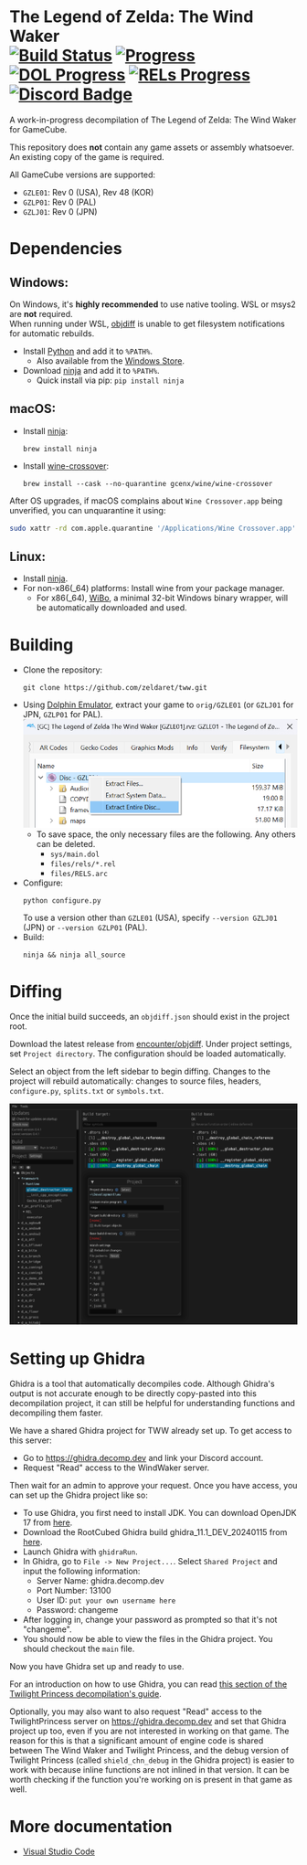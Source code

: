 The Legend of Zelda: The Wind Waker  
[![Build Status]][actions] [![Progress]][progress site] [![DOL Progress]][progress site] [![RELs Progress]][progress site] [![Discord Badge]][discord]
=============

[Build Status]: https://github.com/zeldaret/tww/actions/workflows/build.yml/badge.svg
[actions]: https://github.com/zeldaret/tww/actions/workflows/build.yml
[Progress]: https://decomp.dev/zeldaret/tww.svg?mode=shield&measure=code&label=Code&category=all
[DOL Progress]: https://decomp.dev/zeldaret/tww.svg?mode=shield&measure=code&label=DOL&category=dol
[RELs Progress]: https://decomp.dev/zeldaret/tww.svg?mode=shield&measure=code&label=RELs&category=modules
[progress site]: https://zeldaret.github.io/tww/
[Discord Badge]: https://img.shields.io/discord/688807550715560050?color=%237289DA&logo=discord&logoColor=%23FFFFFF
[discord]: https://discord.com/invite/DqwyCBYKqf/

A work-in-progress decompilation of The Legend of Zelda: The Wind Waker for GameCube.

This repository does **not** contain any game assets or assembly whatsoever. An existing copy of the game is required.

All GameCube versions are supported:

- `GZLE01`: Rev 0 (USA), Rev 48 (KOR)
- `GZLP01`: Rev 0 (PAL)
- `GZLJ01`: Rev 0 (JPN)

Dependencies
============

Windows:
--------

On Windows, it's **highly recommended** to use native tooling. WSL or msys2 are **not** required.  
When running under WSL, [objdiff](#diffing) is unable to get filesystem notifications for automatic rebuilds.

- Install [Python](https://www.python.org/downloads/) and add it to `%PATH%`.
  - Also available from the [Windows Store](https://apps.microsoft.com/store/detail/python-311/9NRWMJP3717K).
- Download [ninja](https://github.com/ninja-build/ninja/releases) and add it to `%PATH%`.
  - Quick install via pip: `pip install ninja`

macOS:
------
- Install [ninja](https://github.com/ninja-build/ninja/wiki/Pre-built-Ninja-packages):
  ```
  brew install ninja
  ```
- Install [wine-crossover](https://github.com/Gcenx/homebrew-wine):
  ```
  brew install --cask --no-quarantine gcenx/wine/wine-crossover
  ```

After OS upgrades, if macOS complains about `Wine Crossover.app` being unverified, you can unquarantine it using:
```sh
sudo xattr -rd com.apple.quarantine '/Applications/Wine Crossover.app'
```

Linux:
------
- Install [ninja](https://github.com/ninja-build/ninja/wiki/Pre-built-Ninja-packages).
- For non-x86(_64) platforms: Install wine from your package manager.
  - For x86(_64), [WiBo](https://github.com/decompals/WiBo), a minimal 32-bit Windows binary wrapper, will be automatically downloaded and used.

Building
========

- Clone the repository:
  ```
  git clone https://github.com/zeldaret/tww.git
  ```
- Using [Dolphin Emulator](https://dolphin-emu.org/), extract your game to `orig/GZLE01` (or `GZLJ01` for JPN, `GZLP01` for PAL).  
![](assets/dolphin-extract.png)
  - To save space, the only necessary files are the following. Any others can be deleted.
    - `sys/main.dol`
    - `files/rels/*.rel`
    - `files/RELS.arc`
- Configure:
  ```
  python configure.py
  ```
  To use a version other than `GZLE01` (USA), specify `--version GZLJ01` (JPN) or `--version GZLP01` (PAL).
- Build:
  ```
  ninja && ninja all_source
  ```

Diffing
=======

Once the initial build succeeds, an `objdiff.json` should exist in the project root. 

Download the latest release from [encounter/objdiff](https://github.com/encounter/objdiff). Under project settings, set `Project directory`. The configuration should be loaded automatically. 

Select an object from the left sidebar to begin diffing. Changes to the project will rebuild automatically: changes to source files, headers, `configure.py`, `splits.txt` or `symbols.txt`.

![](assets/objdiff.png)

Setting up Ghidra
=================

Ghidra is a tool that automatically decompiles code. Although Ghidra's output is not accurate enough to be directly copy-pasted into this decompilation project, it can still be helpful for understanding functions and decompiling them faster.

We have a shared Ghidra project for TWW already set up. To get access to this server:

* Go to https://ghidra.decomp.dev and link your Discord account.
* Request "Read" access to the WindWaker server.

Then wait for an admin to approve your request. Once you have access, you can set up the Ghidra project like so:

* To use Ghidra, you first need to install JDK. You can download OpenJDK 17 from [here](https://adoptium.net/de/temurin/releases/).
* Download the RootCubed Ghidra build ghidra_11.1_DEV_20240115 from [here](https://rootcubed.dev/ghidra_builds/).
* Launch Ghidra with `ghidraRun`.
* In Ghidra, go to `File -> New Project...`. Select `Shared Project` and input the following information:
    * Server Name: ghidra.decomp.dev
    * Port Number: 13100
    * User ID: `put your own username here`
    * Password: changeme
* After logging in, change your password as prompted so that it's not "changeme".
* You should now be able to view the files in the Ghidra project. You should checkout the `main` file.

Now you have Ghidra set up and ready to use.

For an introduction on how to use Ghidra, you can read [this section of the Twilight Princess decompilation's guide](https://zsrtp.link/contribute/decompiler-setup#using-ghidra).

Optionally, you may also want to also request "Read" access to the TwilightPrincess server on https://ghidra.decomp.dev and set that Ghidra project up too, even if you are not interested in working on that game. The reason for this is that a significant amount of engine code is shared between The Wind Waker and Twilight Princess, and the debug version of Twilight Princess (called `shield_chn_debug` in the Ghidra project) is easier to work with because inline functions are not inlined in that version. It can be worth checking if the function you're working on is present in that game as well.

More documentation
====================

- [Visual Studio Code](docs/vscode.md)
